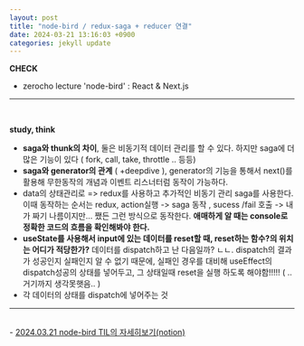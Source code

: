 ```yaml
---
layout: post
title: "node-bird / redux-saga + reducer 연결"
date: 2024-03-21 13:16:03 +0900
categories: jekyll update
---
```


<b>CHECK</b>

- zerocho lecture 'node-bird' : React & Next.js
  <br>

---

<br>

<b> study, think </b>

- **saga와 thunk의 차이**, 둘은 비동기적 데이터 관리를 할 수 있다. 하지만 saga에 더 많은 기능이 있다 ( fork, call, take, throttle .. 등등)
- **saga와 generator의 관계** ( +deepdive ), generator의 기능을 통해서 next()를 활용해 무한동작의 개념과 이벤트 리스너터럼 동작이 가능하다.
- data의 상태관리로 => redux를 사용하고 추가적인 비동기 관리 saga를 사용한다. 이때 동작하는 순서는 redux, action실행 -> saga 동작 , sucess /fail 호출 -> 내가 짜기 나름이지만... 쨌든 그런 방식으로 동작한다. **애매하게 알 때는 console로 정확한 코드의 흐름을 확인해봐야 한다.**
- **useState를 사용해서 input에 있는 데이터를 reset할 때, reset하는 함수?의 위치는 어디가 적당한가?** 데이터를 dispatch하고 난 다음일까? ㄴㄴ. dispatch의 결과가 성공인지 실패인지 알 수 없기 때문에, 실패인 경우를 대비해 useEffect의 dispatch성공의 상태를 넣어두고, 그 상태일때 reset을 실행 하도록 해야함!!!!! ( ..거기까지 생각못햇음.. )
  <br>
- 각 데이터의 상태를 dispatch에 넣어주는 것

---

<br>
- <a href='https://www.notion.so/fun-blog/node-bird-saga-pattern-f7f4bdaf9c264465bdea0f0ee0fa05ec' target="_blank">2024.03.21 node-bird TIL의 자세히보기(notion)</a>
